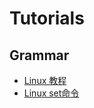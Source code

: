 # Tutorials

## Grammar

- [Linux 教程](https://www.runoob.com/linux/linux-tutorial.html)
- [Linux set命令](https://www.runoob.com/linux/linux-comm-set.html)